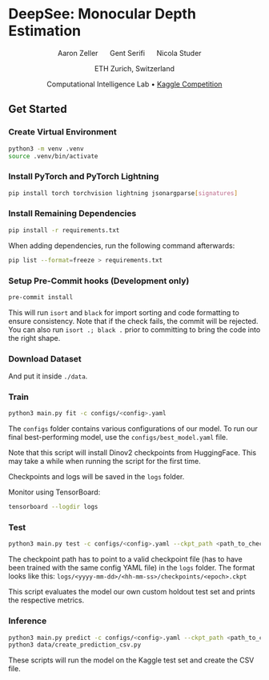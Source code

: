 # DeepSee: Monocular Depth Estimation

<div align="center">
Aaron Zeller
&nbsp;&nbsp;&nbsp;&nbsp;
Gent Serifi
&nbsp;&nbsp;&nbsp;&nbsp;
Nicola Studer
&nbsp;&nbsp;&nbsp;&nbsp;

ETH Zurich, Switzerland

Computational Intelligence Lab
&#8226;
[Kaggle Competition](https://www.kaggle.com/competitions/ethz-cil-monocular-depth-estimation-2025)
</div>

## Get Started

### Create Virtual Environment

```bash
python3 -m venv .venv
source .venv/bin/activate
```

### Install PyTorch and PyTorch Lightning

```bash
pip install torch torchvision lightning jsonargparse[signatures]
```

### Install Remaining Dependencies

```bash
pip install -r requirements.txt
```

When adding dependencies, run the following command afterwards:

```bash
pip list --format=freeze > requirements.txt
```

### Setup Pre-Commit hooks (Development only)

```bash
pre-commit install
```

This will run `isort` and `black` for import sorting and code formatting to ensure consistency. Note that if the check
fails, the commit will be rejected. You can also run `isort .; black .` prior to committing to bring the code into the
right shape.

### Download Dataset

And put it inside `./data`.

### Train

```bash
python3 main.py fit -c configs/<config>.yaml
```

The `configs` folder contains various configurations of our
model. To run our final best-performing model, use the
`configs/best_model.yaml` file.

Note that this script will install Dinov2 checkpoints
from HuggingFace. This may take a while when running the script
for the first time.

Checkpoints and logs will be saved in the ``logs`` folder.

Monitor using TensorBoard:

```bash
tensorboard --logdir logs
```

### Test

```bash
python3 main.py test -c configs/<config>.yaml --ckpt_path <path_to_checkpoint>
```

The checkpoint path has to point to a valid checkpoint file (has to have been trained with the same config YAML file)
in the `logs` folder. The format looks like this: `logs/<yyyy-mm-dd>/<hh-mm-ss>/checkpoints/<epoch>.ckpt`

This script evaluates the model our own custom holdout test set and prints the respective metrics.

### Inference

```bash
python3 main.py predict -c configs/<config>.yaml --ckpt_path <path_to_checkpoint>
python3 data/create_prediction_csv.py
```

These scripts will run the model on the Kaggle test set and create the CSV file.